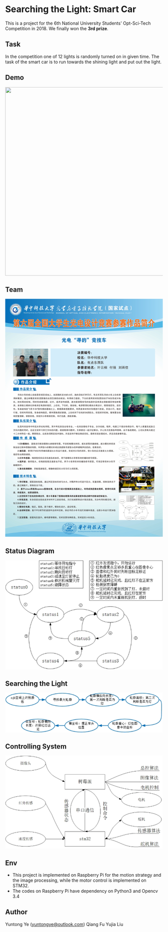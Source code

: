 # Searching the Light: Smart Car

This is a project for the 6th National University Students' Opt-Sci-Tech Competition in 2018. We finally won the **3rd prize**.

## Task

In the competition one of 12 lights is randomly turned on in given time. The task of the smart car is to run towards the shining light and put out the light.

## Demo
<div align=center><img src="demo.gif" width="1000" height="600" /></div>



## Team

![](poster.jpg)


## Status Diagram

![](status.jpg)


## Searching the Light

![](searching.jpg)

## Controlling System

![](control.jpg)

## Env

- This project is implemented on Raspberry Pi for the motion strategy  and the image processing, while the motor control is implemented on STM32.
- The codes on Raspberry Pi have dependency on Python3 and Opencv 3.4

## Author

Yuntong Ye (yuntongye@outlook.com)
Qiang Fu
Yujia Liu
